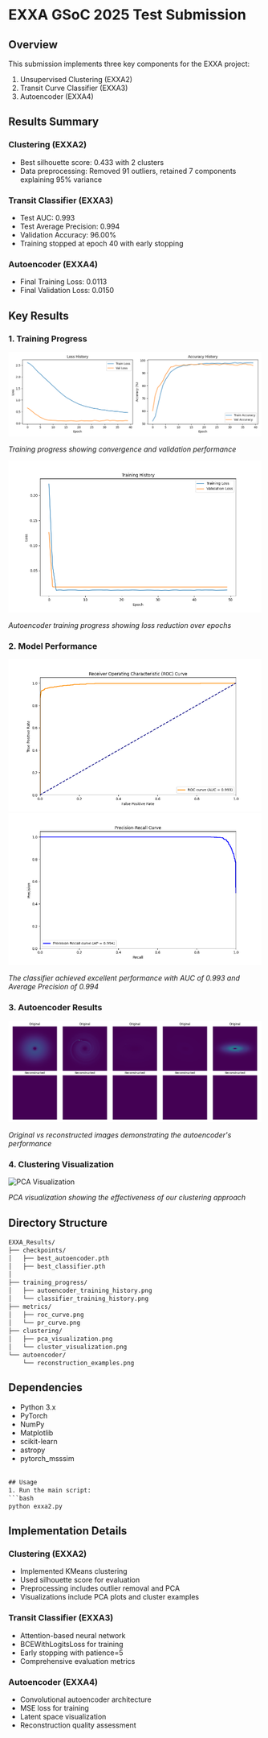 # EXXA GSoC 2025 Test Submission

## Overview
This submission implements three key components for the EXXA project:
1. Unsupervised Clustering (EXXA2)
2. Transit Curve Classifier (EXXA3)
3. Autoencoder (EXXA4)

## Results Summary

### Clustering (EXXA2)
- Best silhouette score: 0.433 with 2 clusters
- Data preprocessing: Removed 91 outliers, retained 7 components explaining 95% variance

### Transit Classifier (EXXA3)
- Test AUC: 0.993
- Test Average Precision: 0.994
- Validation Accuracy: 96.00%
- Training stopped at epoch 40 with early stopping

### Autoencoder (EXXA4)
- Final Training Loss: 0.0113
- Final Validation Loss: 0.0150

## Key Results

### 1. Training Progress
![Classifier Training History](EXXA_Results/classifier_training_history.png)

*Training progress showing convergence and validation performance*

![Autoencoder Training History](EXXA_Results/autoencoder_training_history.png)

*Autoencoder training progress showing loss reduction over epochs*

### 2. Model Performance
![ROC Curve](EXXA_Results/metrics/roc_curve.png)
![PR Curve](EXXA_Results/metrics/precision_recall_curve.png)

*The classifier achieved excellent performance with AUC of 0.993 and Average Precision of 0.994*

### 3. Autoencoder Results
![Autoencoder Reconstructions](EXXA_Results/autoencoder/reconstruction_comparison.png)

*Original vs reconstructed images demonstrating the autoencoder's performance*

### 4. Clustering Visualization
![PCA Visualization](EXXA_Results/clustering/cluster_visualizatio.png)

*PCA visualization showing the effectiveness of our clustering approach*

## Directory Structure
```
EXXA_Results/
├── checkpoints/
│   ├── best_autoencoder.pth
│   ├── best_classifier.pth
│
├── training_progress/
│   ├── autoencoder_training_history.png
│   └── classifier_training_history.png
├── metrics/
│   ├── roc_curve.png
│   └── pr_curve.png
├── clustering/
│   ├── pca_visualization.png
│   └── cluster_visualization.png
└── autoencoder/
    └── reconstruction_examples.png
```

## Dependencies
- Python 3.x
- PyTorch
- NumPy
- Matplotlib
- scikit-learn
- astropy
- pytorch_msssim

```

## Usage
1. Run the main script:
```bash
python exxa2.py
```

## Implementation Details

### Clustering (EXXA2)
- Implemented KMeans clustering
- Used silhouette score for evaluation
- Preprocessing includes outlier removal and PCA
- Visualizations include PCA plots and cluster examples

### Transit Classifier (EXXA3)
- Attention-based neural network
- BCEWithLogitsLoss for training
- Early stopping with patience=5
- Comprehensive evaluation metrics

### Autoencoder (EXXA4)
- Convolutional autoencoder architecture
- MSE loss for training
- Latent space visualization
- Reconstruction quality assessment
